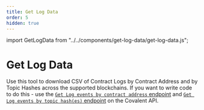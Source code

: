 ```yaml
---
title: Get Log Data
order: 5
hidden: true
---
```


import GetLogData from "../../components/get-log-data/get-log-data.js";

# Get Log Data

Use this tool to download CSV of Contract Logs by Contract Address and by Topic Hashes across the supported blockchains. If you want to write code to do this - use the [`Get Log events by contract address` endpoint](https://www.covalenthq.com/docs/api/#get-/v1/{chain_id}/events/address/{address}/) and [`Get Log events by topic hash(es)` endpoint](https://www.covalenthq.com/docs/api/#get-/v1/{chain_id}/events/topics/{topic}/) on the Covalent API. 

<p>
  <GetLogData />
</p>
